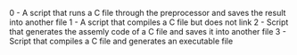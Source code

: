 0 - A script that runs a C file through the preprocessor and saves the result into another file
1 - A script that compiles a C  file but does not link
2 - Script that generates the assemly code of a C file and saves it into another file
3 - Script that compiles a C file and generates an executable file
